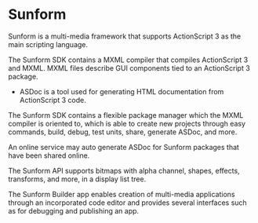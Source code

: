 # Sunform

Sunform is a multi-media framework that supports ActionScript 3 as the main scripting language.

The Sunform SDK contains a MXML compiler that compiles ActionScript 3 and MXML. MXML files describe GUI components tied to an ActionScript 3 package.

* ASDoc is a tool used for generating HTML documentation from ActionScript 3 code.

The Sunform SDK contains a flexible package manager which the MXML compiler is oriented to, which is able to create new projects through easy commands, build, debug, test units, share, generate ASDoc, and more.

An online service may auto generate ASDoc for Sunform packages that have been shared online.

The Sunform API supports bitmaps with alpha channel, shapes, effects, transforms, and more, in a display list tree.

The Sunform Builder app enables creation of multi-media applications through an incorporated code editor and provides several interfaces such as for debugging and publishing an app.
